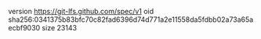 version https://git-lfs.github.com/spec/v1
oid sha256:0341375b83bfc70c82fad6396d74d771a2e11558da5fdbb02a73a65aecbf9030
size 23143
